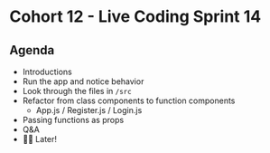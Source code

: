 # Cohort 12 - Live Coding Sprint 14

## Agenda

- Introductions
- Run the app and notice behavior
- Look through the files in `/src`
- Refactor from class components to function components
  - App.js / Register.js / Login.js
- Passing functions as props
- Q&A
- ✌🏼 Later!
